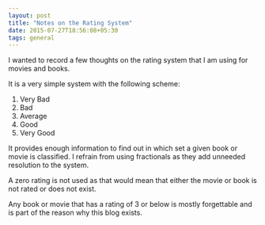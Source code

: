 ```yaml
---
layout: post
title: "Notes on the Rating System"
date: 2015-07-27T18:56:08+05:30
tags: general
---
```


I wanted to record a few thoughts on the rating system that I am using for movies and books.

It is a very simple system with the following scheme:

1. Very Bad
2. Bad
3. Average
4. Good
5. Very Good

It provides enough information to find out in which set a given book or movie is classified.
I refrain from using fractionals as they add unneeded resolution to the system.

A zero rating is not used as that would mean that either the movie or book is not rated or does not exist.

Any book or movie that has a rating of 3 or below is mostly forgettable and is part of the reason why this blog exists.
